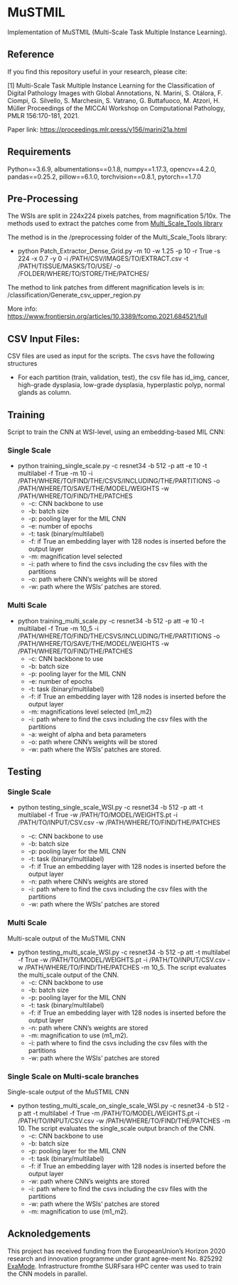 # MuSTMIL
Implementation of MuSTMIL (Multi-Scale Task Multiple Instance Learning).

## Reference
If you find this repository useful in your research, please cite:

[1] Multi-Scale Task Multiple Instance Learning for the Classification of Digital Pathology Images with Global Annotations, N. Marini, S. Otálora, F. Ciompi, G. Silvello, S. Marchesin, S. Vatrano, G. Buttafuoco, M. Atzori, H. Müller Proceedings of the MICCAI Workshop on Computational Pathology, PMLR 156:170-181, 2021.

Paper link: https://proceedings.mlr.press/v156/marini21a.html

## Requirements
Python==3.6.9, albumentations==0.1.8, numpy==1.17.3, opencv==4.2.0, pandas==0.25.2, pillow==6.1.0, torchvision==0.8.1, pytorch==1.7.0

## Pre-Processing
The WSIs are split in 224x224 pixels patches, from magnification 5/10x. 
The methods used to extract the patches come from [Multi_Scale_Tools library](https://github.com/sara-nl/multi-scale-tools)

The method is in the /preprocessing folder of the Multi_Scale_Tools library: 
- python Patch_Extractor_Dense_Grid.py -m 10 -w 1.25 -p 10 -r True -s 224 -x 0.7 -y 0 -i /PATH/CSV/IMAGES/TO/EXTRACT.csv -t /PATH/TISSUE/MASKS/TO/USE/ -o /FOLDER/WHERE/TO/STORE/THE/PATCHES/

The method to link patches from different magnification levels is in: /classification/Generate_csv_upper_region.py

More info: https://www.frontiersin.org/articles/10.3389/fcomp.2021.684521/full

## CSV Input Files:
CSV files are used as input for the scripts. The csvs have the following structures
- For each partition (train, validation, test), the csv file has id_img, cancer, high-grade dysplasia, low-grade dysplasia, hyperplastic polyp, normal glands as column.

## Training
Script to train the CNN at WSI-level, using an embedding-based MIL CNN:
### Single Scale
- python training_single_scale.py -c resnet34 -b 512 -p att -e 10 -t multilabel -f True -m 10 -i /PATH/WHERE/TO/FIND/THE/CSVS/INCLUDING/THE/PARTITIONS -o /PATH/WHERE/TO/SAVE/THE/MODEL/WEIGHTS -w /PATH/WHERE/TO/FIND/THE/PATCHES
  * -c: CNN backbone to use 
  * -b: batch size 
  * -p: pooling layer for the MIL CNN
  * -e: number of epochs
  * -t: task (binary/multilabel)
  * -f: if True an embedding layer with 128 nodes is inserted before the output layer
  * -m: magnification level selected
  * -i: path where to find the csvs including the csv files with the partitions
  * -o: path where CNN’s weights will be stored
  * -w: path where the WSIs’ patches are stored.

### Multi Scale
- python training_multi_scale.py -c resnet34 -b 512 -p att -e 10 -t multilabel -f True -m 10_5 -i /PATH/WHERE/TO/FIND/THE/CSVS/INCLUDING/THE/PARTITIONS -o /PATH/WHERE/TO/SAVE/THE/MODEL/WEIGHTS -w /PATH/WHERE/TO/FIND/THE/PATCHES
  * -c: CNN backbone to use 
  * -b: batch size 
  * -p: pooling layer for the MIL CNN
  * -e: number of epochs
  * -t: task (binary/multilabel)
  * -f: if True an embedding layer with 128 nodes is inserted before the output layer
  * -m: magnifications level selected (m1_m2)
  * -i: path where to find the csvs including the csv files with the partitions
  * -a: weight of alpha and beta parameters
  * -o: path where CNN’s weights will be stored
  * -w: path where the WSIs’ patches are stored.

## Testing
### Single Scale
- python testing_single_scale_WSI.py -c resnet34 -b 512 -p att -t multilabel -f True -w /PATH/TO/MODEL/WEIGHTS.pt -i /PATH/TO/INPUT/CSV.csv -w /PATH/WHERE/TO/FIND/THE/PATCHES

  * -c: CNN backbone to use 
  * -b: batch size 
  * -p: pooling layer for the MIL CNN
  * -t: task (binary/multilabel)
  * -f: if True an embedding layer with 128 nodes is inserted before the output layer
  * -n: path where CNN’s weights are stored
  * -i: path where to find the csvs including the csv files with the partitions
  * -w: path where the WSIs’ patches are stored
  
### Multi Scale
Multi-scale output of the MuSTMIL CNN
- python testing_multi_scale_WSI.py -c resnet34 -b 512 -p att -t multilabel -f True -w /PATH/TO/MODEL/WEIGHTS.pt -i /PATH/TO/INPUT/CSV.csv -w /PATH/WHERE/TO/FIND/THE/PATCHES -m 10_5. The script evaluates the multi_scale output of the CNN.
  * -c: CNN backbone to use 
  * -b: batch size 
  * -p: pooling layer for the MIL CNN
  * -t: task (binary/multilabel)
  * -f: if True an embedding layer with 128 nodes is inserted before the output layer
  * -n: path where CNN’s weights are stored
  * -m: magnification to use (m1_m2).
  * -i: path where to find the csvs including the csv files with the partitions
  * -w: path where the WSIs’ patches are stored
  

### Single Scale on Multi-scale branches
Single-scale output of the MuSTMIL CNN
- python testing_multi_scale_on_single_scale_WSI.py -c resnet34 -b 512 -p att -t multilabel -f True -m /PATH/TO/MODEL/WEIGHTS.pt -i /PATH/TO/INPUT/CSV.csv -w /PATH/WHERE/TO/FIND/THE/PATCHES -m 10. The script evaluates the single_scale output branch of the CNN.
  * -c: CNN backbone to use 
  * -b: batch size 
  * -p: pooling layer for the MIL CNN
  * -t: task (binary/multilabel)
  * -f: if True an embedding layer with 128 nodes is inserted before the output layer
  * -w: path where CNN’s weights are stored
  * -i: path where to find the csvs including the csv files with the partitions
  * -w: path where the WSIs’ patches are stored
  * -m: magnification to use (m1_m2).

## Acknoledgements
This project has received funding from the EuropeanUnion’s Horizon 2020 research and innovation programme under grant agree-ment No. 825292 [ExaMode](http://www.examode.eu). Infrastructure fromthe SURFsara HPC center was used to train the CNN models in parallel. 
